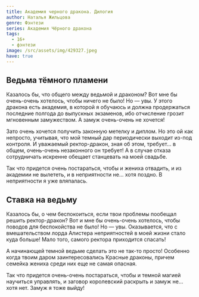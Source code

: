 ```yaml
---
title: Академия черного дракона. Дилогия
author: Наталья Жильцова
genre: Фэнтези
series: Академия Чёрного дракона
tags:
  - 16+
  - фэнтези
image: /src/assets/img/429327.jpeg
have: true
---
```

## Ведьма тёмного пламени

Казалось бы, что общего между ведьмой и драконом? Вот мне бы очень-очень хотелось, чтобы ничего не было! Но — увы. У этого дракона есть академия, в которой я обучаюсь и должна продержаться последние полгода до выпускных экзаменов, ибо отчисление грозит мгновенным замужеством. А замуж очень-очень не хочется!

Зато очень хочется получить законную метелку и диплом. Но это ой как непросто, учитывая, что мой темный дар периодически выходит из-под контроля. И уважаемый ректор-дракон, зная об этом, требует... в общем, очень-очень незаконного он требует! А в случае отказа сотрудничать искренне обещает станцевать на моей свадьбе.

Так что придется очень постараться, чтобы и жениха отвадить, и из академии не вылететь, и в неприятности не... хотя поздно. В неприятности я уже вляпалась.

## Ставка на ведьму

Казалось бы, о чем беспокоиться, если твои проблемы пообещал решить ректор-дракон? Вот и мне бы очень-очень хотелось, чтобы поводов для беспокойства не было! Но — увы. Оказывается, что с вмешательством лорда Алистера неприятностей в моей жизни стало куда больше! Мало того, самого ректора приходится спасать!

А начинающей темной ведьме сделать это не так-то просто! Особенно когда твоим даром заинтересовались Красные драконы, причем семейка жениха среди них еще не самая опасная.

Так что придется очень-очень постараться, чтобы и темной магией научиться управлять, и заговор королевский раскрыть и замуж не... хотя нет. Замуж я тоже выйду!
